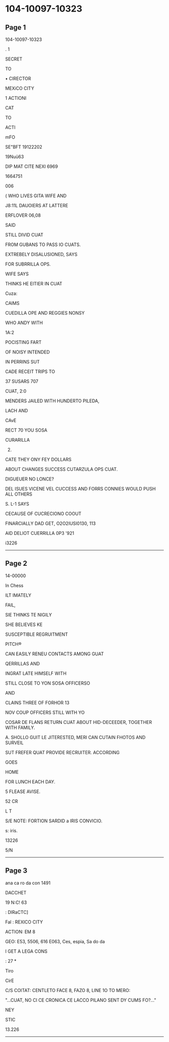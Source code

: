# 104-10097-10323

## Page 1

104-10097-10323

. 1

SECRET

TO

• CIRECTOR

MEXiCO CITY

1 ACTIONI

CAT

TO

ACTI

mFO

SE"BFT 19122202

19Nuü63

DIP MAT CITE NEXI 6969

1664751

006

( WHO LIVES GITA WIFE AND

J8:11L DAUOIERS AT LATTERE

ERFLOVER 06,08

SAID

STILL DIVID CUAT

FROM GUBANS TO PASS IO CUATS.

EXTREBELY DISALUSIONED, SAYS

FOR SUBRRILLA OPS.

WIFE SAYS

THINKS HE EITIER IN CUAT

Cuza:

CAIMS

CUEDILLA OPE AND REGGIES NONSY

WHO ANDY WITH

1A:2

POCISTING FART

OF NOISY INTENDED

IN PERRINS SUT

CADE RECEIT TRIPS TO

37 SUSARS 707

CUAT, 2:0

MENDERS JAILED WITH HUNDERTO PILEDA,

LACH AND

CAvE

RECT 70 YOU SOSA

CURARILLA

2.

CATE THEY ONY FEY DOLLARS

ABOUT CHANGES SUCCESS CUTARZULA OPS CUAT.

DIGUEUER NO LONCE?

DEL ISUES VICENE VEL CUCCESS AND FORRS CONNIES WOULD PUSH ALL OTHERS

S. L-1 SAYS

CECAUSE OF CUCRECIONO COOUT

FINARCIALLY DAD GET, O2O2IUSI0130, 113

AID DELIOT CUERRILLA 0P3 '921

i3226

---

## Page 2

14-00000

In Chess

ILT IMATELY

FAIL,

SIE THINKS TE NIGILY

SHE BELIEVES KE

SUSCEPTIBLE REGRUITMENT

PITCH®

CAN EASILY RENEU CONTACTS AMONG GUAT

QERRILLAS AND

INGRAT LATE HIMSELF WITH

STILL CLOSE TO YON SOSA OFFICERSO

AND

CLAINS THREE OF FORHOR 13

NOV COUP OFFICERS STILL WITH YO

COSAR DE FLANS RETURN CUAT ABOUT HID-DECEEDER, TOGETHER WITH FAMILY.

A. SHOLLO GUIT LE JITERESTED, MERI CAN CUTAIN FHOTOS AND SURVEIL

SUT FREFER QUAT PROVIDE RECRUITER. ACCORDING

GOES

HOME

FOR LUNCH EACH DAY.

5 FLEASE AVISE.

52 CR

L T

S/E NOTE: FORTION SARDID a IRIS CONVICIO.

s: iris.

13226

5/N

---

## Page 3

ana ca ro da con 1491

DACCHET

19 N:C! 63

: DIRaCTC]

Fal : REXICO CITY

ACTION: EM 8

GEO: E53, 5506, 616 E063, Ces, espia, Sa do da

I GET A LEGA CONS

: 27 *

Tiro

CirE

C/S COITAT: CENTLETO FACE 8, FAZO 8, LINE 1O TO MERO:

"...CUAT, NO CI CE CRONICA CE LACCO PILANO SENT DY CUMS FO?..."

NEY

STIC

13.226

---

